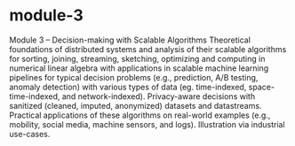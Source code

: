 # module-3
Module 3 – Decision-making with Scalable Algorithms  Theoretical foundations of distributed systems and analysis of their scalable algorithms for sorting, joining, streaming, sketching, optimizing and computing in numerical linear algebra with applications in scalable machine learning pipelines for typical decision problems (e.g., prediction, A/B testing, anomaly detection) with various types of data (eg. time-indexed, space-time-indexed, and network-indexed). Privacy-aware decisions with sanitized (cleaned, imputed, anonymized) datasets and datastreams. Practical applications of these algorithms on real-world examples (e.g., mobility, social media, machine sensors, and logs). Illustration via industrial use-cases.
